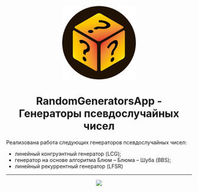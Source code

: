 <div id="header" align="center">
  <img src="https://github.com/Bocmen/RandomGenerators/blob/main/Icon/IconUWP.png?raw=true" width="200"/>
  <h1>RandomGeneratorsApp - Генераторы псевдослучайных чисел</h1>
</div>

Реализована работа следующих генераторов псевдослучайных чисел:
-	линейный конгруэнтный генератор (LCG);
-	генератор на основе алгоритма Блюм – Блюма – Шуба (BBS);
-	линейный рекуррентный генератор (LFSR)

____

<div id="header" align="center">
	<img src="https://github.com/Bocmen/RandomGenerators/blob/main/Demos/App.gif?raw=true"/>
</div>

